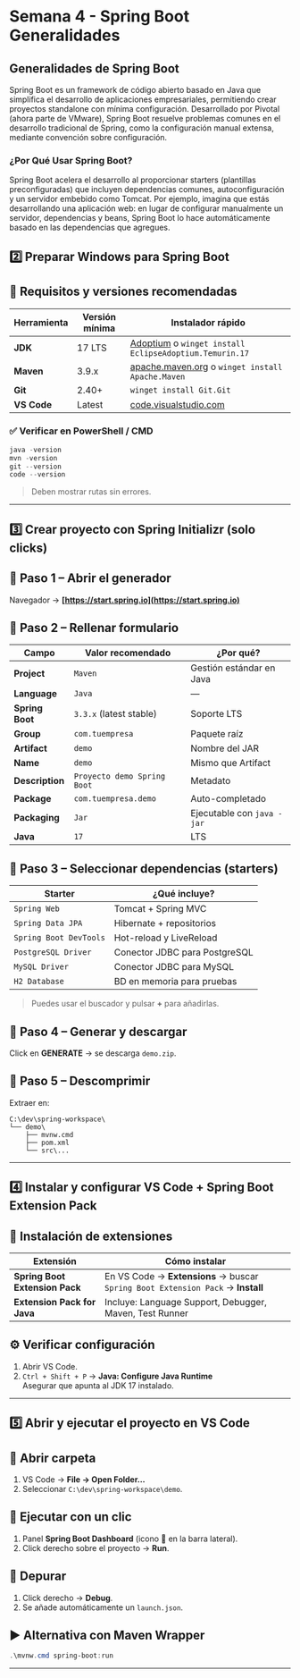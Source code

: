 # Semana 4 - Spring Boot Generalidades

## Generalidades de Spring Boot

Spring Boot es un framework de código abierto basado en Java que simplifica el desarrollo de aplicaciones empresariales, permitiendo crear proyectos standalone con mínima configuración. Desarrollado por Pivotal (ahora parte de VMware), Spring Boot resuelve problemas comunes en el desarrollo tradicional de Spring, como la configuración manual extensa, mediante convención sobre configuración.

### ¿Por Qué Usar Spring Boot?
Spring Boot acelera el desarrollo al proporcionar starters (plantillas preconfiguradas) que incluyen dependencias comunes, autoconfiguración y un servidor embebido como Tomcat. Por ejemplo, imagina que estás desarrollando una aplicación web: en lugar de configurar manualmente un servidor, dependencias y beans, Spring Boot lo hace automáticamente basado en las dependencias que agregues.

## 2️⃣ Preparar Windows para Spring Boot

## 🧰 Requisitos y versiones recomendadas

| Herramienta | Versión mínima | Instalador rápido |
|---|---|---|
| **JDK** | 17 LTS | [Adoptium](https://adoptium.net) o `winget install EclipseAdoptium.Temurin.17` |
| **Maven** | 3.9.x | [apache.maven.org](https://maven.apache.org/download.cgi) o `winget install Apache.Maven` |
| **Git** | 2.40+ | `winget install Git.Git` |
| **VS Code** | Latest | [code.visualstudio.com](https://code.visualstudio.com) |

### ✅ Verificar en PowerShell / CMD
```powershell
java -version
mvn -version
git --version
code --version
```
> Deben mostrar rutas sin errores.

---

## 3️⃣ Crear proyecto con **Spring Initializr** (solo clicks)

## 🎯 Paso 1 – Abrir el generador
Navegador → **[https://start.spring.io](https://start.spring.io)**

## 🎯 Paso 2 – Rellenar formulario

| Campo | Valor recomendado | ¿Por qué? |
|---|---|---|
| **Project** | `Maven` | Gestión estándar en Java |
| **Language** | `Java` | — |
| **Spring Boot** | `3.3.x` (latest stable) | Soporte LTS |
| **Group** | `com.tuempresa` | Paquete raíz |
| **Artifact** | `demo` | Nombre del JAR |
| **Name** | `demo` | Mismo que Artifact |
| **Description** | `Proyecto demo Spring Boot` | Metadato |
| **Package** | `com.tuempresa.demo` | Auto-completado |
| **Packaging** | `Jar` | Ejecutable con `java -jar` |
| **Java** | `17` | LTS |

## 🎯 Paso 3 – Seleccionar dependencias (starters)

| Starter | ¿Qué incluye? |
|---|---|
| `Spring Web` | Tomcat + Spring MVC |
| `Spring Data JPA` | Hibernate + repositorios |
| `Spring Boot DevTools` | Hot-reload y LiveReload |
| `PostgreSQL Driver` | Conector JDBC para PostgreSQL |
| `MySQL Driver` | Conector JDBC para MySQL |
| `H2 Database` | BD en memoria para pruebas |

> Puedes usar el buscador y pulsar **+** para añadirlas.

## 🎯 Paso 4 – Generar y descargar
Click en **GENERATE** → se descarga `demo.zip`.

## 🎯 Paso 5 – Descomprimir
Extraer en:
```
C:\dev\spring-workspace\
└── demo\
    ├── mvnw.cmd
    ├── pom.xml
    └── src\...
```

---

## 4️⃣ Instalar y configurar **VS Code + Spring Boot Extension Pack**

## 🔌 Instalación de extensiones

| Extensión | Cómo instalar |
|---|---|
| **Spring Boot Extension Pack** | En VS Code → **Extensions** → buscar `Spring Boot Extension Pack` → **Install** |
| **Extension Pack for Java** | Incluye: Language Support, Debugger, Maven, Test Runner |

## ⚙️ Verificar configuración

1. Abrir VS Code.
2. `Ctrl + Shift + P` → **Java: Configure Java Runtime**  
   Asegurar que apunta al JDK 17 instalado.

---

## 5️⃣ Abrir y ejecutar el proyecto en VS Code

## 📂 Abrir carpeta
1. VS Code → **File → Open Folder...**  
2. Seleccionar `C:\dev\spring-workspace\demo`.

## 🚀 Ejecutar con un clic
1. Panel **Spring Boot Dashboard** (icono 🌿 en la barra lateral).  
2. Click derecho sobre el proyecto → **Run**.

## 🐞 Depurar
1. Click derecho → **Debug**.  
2. Se añade automáticamente un `launch.json`.

## ▶️ Alternativa con Maven Wrapper
```powershell
.\mvnw.cmd spring-boot:run
```

---

